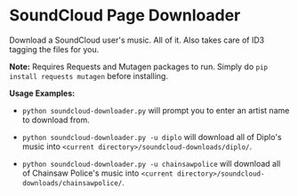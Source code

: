 SoundCloud Page Downloader
==========================

Download a SoundCloud user's music. All of it. Also takes care of ID3 tagging the files for you.

**Note:** Requires Requests and Mutagen packages to run. Simply do `pip install requests mutagen` before installing.

**Usage Examples:**
* `python soundcloud-downloader.py` will prompt you to enter an artist name to download from.

* `python soundcloud-downloader.py -u diplo` will download all of Diplo's music into `<current directory>/soundcloud-downloads/diplo/`.

* `python soundcloud-downloader.py -u chainsawpolice` will download all of Chainsaw Police's music into `<current directory>/soundcloud-downloads/chainsawpolice/`.
